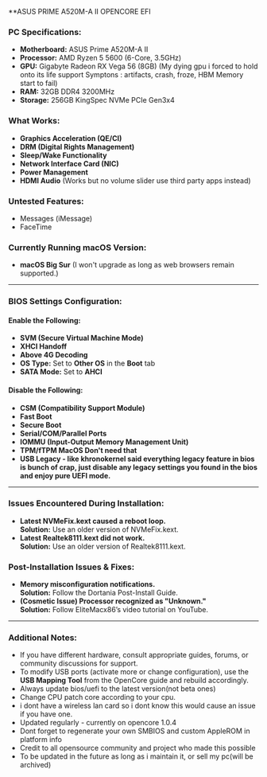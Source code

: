 **ASUS PRIME A520M-A II OPENCORE EFI
### **PC Specifications:**
- **Motherboard:** ASUS Prime A520M-A II  
- **Processor:** AMD Ryzen 5 5600 (6-Core, 3.5GHz)  
- **GPU:** Gigabyte Radeon RX Vega 56 (8GB) (My dying gpu i forced to hold onto its life support Symptons : artifacts, crash, froze, HBM Memory start to fail)  
- **RAM:** 32GB DDR4 3200MHz  
- **Storage:** 256GB KingSpec NVMe PCIe Gen3x4  

### **What Works:**
- **Graphics Acceleration (QE/CI)**  
- **DRM (Digital Rights Management)**  
- **Sleep/Wake Functionality**  
- **Network Interface Card (NIC)**  
- **Power Management**  
- **HDMI Audio** (Works but no volume slider use third party apps instead)  

### **Untested Features:**
- Messages (iMessage)  
- FaceTime  

### **Currently Running macOS Version:**
- **macOS Big Sur** (I won't upgrade as long as web browsers remain supported.)

---

### **BIOS Settings Configuration:**
#### **Enable the Following:**
- **SVM (Secure Virtual Machine Mode)**  
- **XHCI Handoff**  
- **Above 4G Decoding**  
- **OS Type:** Set to **Other OS** in the **Boot** tab  
- **SATA Mode:** Set to **AHCI**  

#### **Disable the Following:**
- **CSM (Compatibility Support Module)**  
- **Fast Boot**  
- **Secure Boot**  
- **Serial/COM/Parallel Ports**  
- **IOMMU (Input-Output Memory Management Unit)**  
- **TPM/fTPM MacOS Don't need that**
- **USB Legacy - like khronokernel said everything legacy feature in bios is bunch of crap, just disable any legacy settings you found in the bios and enjoy pure UEFI mode.**
---

### **Issues Encountered During Installation:**
- **Latest NVMeFix.kext caused a reboot loop.**  
  **Solution:** Use an older version of NVMeFix.kext.  
- **Latest Realtek8111.kext did not work.**  
  **Solution:** Use an older version of Realtek8111.kext.  

### **Post-Installation Issues & Fixes:**
- **Memory misconfiguration notifications.**  
  **Solution:** Follow the Dortania Post-Install Guide.  
- **(Cosmetic Issue) Processor recognized as "Unknown."**  
  **Solution:** Follow EliteMacx86’s video tutorial on YouTube.  

---

### **Additional Notes:**
- If you have different hardware, consult appropriate guides, forums, or community discussions for support.  
- To modify USB ports (activate more or change configuration), use the **USB Mapping Tool** from the OpenCore guide and rebuild accordingly.  
- Always update bios/uefi to the latest version(not beta ones)
- Change CPU patch core according to your cpu.
- i dont have a wireless lan card so i dont know this would cause an issue if you have one.
- Updated regularly - currently on opencore 1.0.4
- Dont forget to regenerate your own SMBIOS and custom AppleROM in platform info
- Credit to all opensource community and project who made this possible
- To be updated in the future as long as i maintain it, or sell my pc(will be archived)
